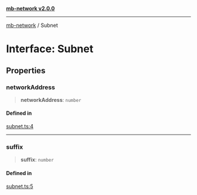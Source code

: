 [**mb-network v2.0.0**](../README.md)

***

[mb-network](../README.md) / Subnet

# Interface: Subnet

## Properties

### networkAddress

> **networkAddress**: `number`

#### Defined in

[subnet.ts:4](https://github.com/mbachmann97/mb-network/blob/3f5d1757544ae826d544d9a0cd9aec41c51c4650/src/subnet.ts#L4)

***

### suffix

> **suffix**: `number`

#### Defined in

[subnet.ts:5](https://github.com/mbachmann97/mb-network/blob/3f5d1757544ae826d544d9a0cd9aec41c51c4650/src/subnet.ts#L5)
